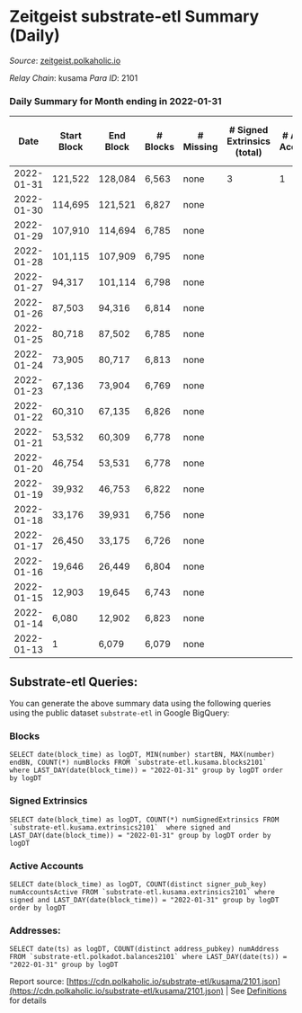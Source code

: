 # Zeitgeist substrate-etl Summary (Daily)

_Source_: [zeitgeist.polkaholic.io](https://zeitgeist.polkaholic.io)

*Relay Chain*: kusama
*Para ID*: 2101



### Daily Summary for Month ending in 2022-01-31


| Date | Start Block | End Block | # Blocks | # Missing | # Signed Extrinsics (total) | # Active Accounts | # Addresses with Balances | # Events | # Transfers | # XCM Transfers In | # XCM Transfers Out |
| ---- | ----------- | --------- | -------- | --------- | --------------------------- | ----------------- | ------------------------- | -------- | ----------- | ------------------ | ------------------- |
| 2022-01-31 | 121,522 | 128,084 | 6,563 | none  | 3 | 1 |  | 21,807 |   |   |   |
| 2022-01-30 | 114,695 | 121,521 | 6,827 | none  |  |  |  | 22,533 |   |   |   |
| 2022-01-29 | 107,910 | 114,694 | 6,785 | none  |  |  |  | 22,395 |   |   |   |
| 2022-01-28 | 101,115 | 107,909 | 6,795 | none  |  |  |  | 22,422 |   |   |   |
| 2022-01-27 | 94,317 | 101,114 | 6,798 | none  |  |  |  | 22,437 |   |   |   |
| 2022-01-26 | 87,503 | 94,316 | 6,814 | none  |  |  |  | 22,488 |   |   |   |
| 2022-01-25 | 80,718 | 87,502 | 6,785 | none  |  |  |  | 22,395 |   |   |   |
| 2022-01-24 | 73,905 | 80,717 | 6,813 | none  |  |  |  | 22,485 |   |   |   |
| 2022-01-23 | 67,136 | 73,904 | 6,769 | none  |  |  |  | 22,341 |   |   |   |
| 2022-01-22 | 60,310 | 67,135 | 6,826 | none  |  |  |  | 22,530 |   |   |   |
| 2022-01-21 | 53,532 | 60,309 | 6,778 | none  |  |  |  | 22,368 |   |   |   |
| 2022-01-20 | 46,754 | 53,531 | 6,778 | none  |  |  |  | 22,371 |   |   |   |
| 2022-01-19 | 39,932 | 46,753 | 6,822 | none  |  |  |  | 22,515 |   |   |   |
| 2022-01-18 | 33,176 | 39,931 | 6,756 | none  |  |  |  | 22,299 |   |   |   |
| 2022-01-17 | 26,450 | 33,175 | 6,726 | none  |  |  |  | 22,200 |   |   |   |
| 2022-01-16 | 19,646 | 26,449 | 6,804 | none  |  |  |  | 22,455 |   |   |   |
| 2022-01-15 | 12,903 | 19,645 | 6,743 | none  |  |  |  | 22,254 |   |   |   |
| 2022-01-14 | 6,080 | 12,902 | 6,823 | none  |  |  |  | 22,521 |   |   |   |
| 2022-01-13 | 1 | 6,079 | 6,079 | none  |  |  |  | 20,057 |   |   |   |

## Substrate-etl Queries:
You can generate the above summary data using the following queries using the public dataset `substrate-etl` in Google BigQuery:


### Blocks
```
SELECT date(block_time) as logDT, MIN(number) startBN, MAX(number) endBN, COUNT(*) numBlocks FROM `substrate-etl.kusama.blocks2101`  where LAST_DAY(date(block_time)) = "2022-01-31" group by logDT order by logDT
```


### Signed Extrinsics
```
SELECT date(block_time) as logDT, COUNT(*) numSignedExtrinsics FROM `substrate-etl.kusama.extrinsics2101`  where signed and LAST_DAY(date(block_time)) = "2022-01-31" group by logDT order by logDT
```


### Active Accounts
```
SELECT date(block_time) as logDT, COUNT(distinct signer_pub_key) numAccountsActive FROM `substrate-etl.kusama.extrinsics2101` where signed and LAST_DAY(date(block_time)) = "2022-01-31" group by logDT order by logDT
```


### Addresses:
```
SELECT date(ts) as logDT, COUNT(distinct address_pubkey) numAddress FROM `substrate-etl.polkadot.balances2101` where LAST_DAY(date(ts)) = "2022-01-31" group by logDT
```



Report source: [https://cdn.polkaholic.io/substrate-etl/kusama/2101.json](https://cdn.polkaholic.io/substrate-etl/kusama/2101.json) | See [Definitions](/DEFINITIONS.md) for details
